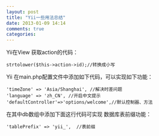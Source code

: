 ```yaml
---
layout: post
title: "Yii一些用法总结"
date: 2013-01-09 14:14
comments: true
categories: 
---
```


Yii在View 获取action的代码： 
    
    
    strtolower($this->action->id);//转换成小写

Yii 在main.php配置文件中添加如下代码，可以实现如下功能： 
    
    
    'timeZone' => 'Asia/Shanghai', //解决时差问题
    'language' => 'zh_CN', //开启中文提示
    'defaultController'=>'options/welcome',//默认控制器、方法

在其中db数组中添加下面这行代码可实现 数据库表前缀功能： 
    
    
    'tablePrefix' => 'yii_',  //表前缀